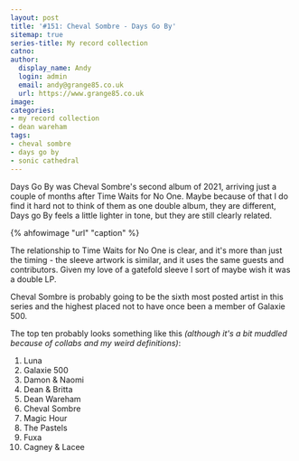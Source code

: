 ```yaml
---
layout: post
title: '#151: Cheval Sombre - Days Go By'
sitemap: true
series-title: My record collection 
catno:
author:
  display_name: Andy
  login: admin
  email: andy@grange85.co.uk
  url: https://www.grange85.co.uk
image:
categories:
- my record collection 
- dean wareham
tags:
- cheval sombre
- days go by
- sonic cathedral
---
```

Days Go By was Cheval Sombre's second album of 2021, arriving just a couple of months after Time Waits for No One. Maybe because of that I do find it hard not to think of them as one double album, they are different, Days go By feels a little lighter in tone, but they are still clearly related.

{% ahfowimage "url" "caption" %}

The relationship to Time Waits for No One is clear, and it's more than just the timing - the sleeve artwork is similar, and it uses the same guests and contributors. Given my love of a gatefold sleeve I sort of maybe wish it was a double LP.

Cheval Sombre is probably going to be the sixth most posted artist in this series and the highest placed not to have once been a member of Galaxie 500. 

The top ten probably looks something like this _(although it's a bit muddled because of collabs and my weird definitions)_:

1. Luna
2. Galaxie 500
3. Damon & Naomi
4. Dean & Britta
5. Dean Wareham
6. Cheval Sombre
7. Magic Hour
8. The Pastels
9. Fuxa
10. Cagney & Lacee
